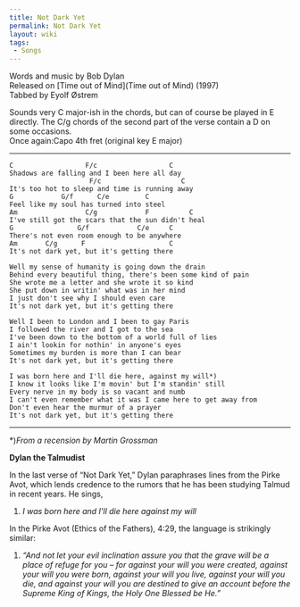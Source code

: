 ```yaml
---
title: Not Dark Yet
permalink: Not Dark Yet
layout: wiki
tags:
 - Songs
---
```


Words and music by Bob Dylan  
Released on [Time out of Mind](Time out of Mind) (1997)  
Tabbed by Eyolf Østrem

Sounds very C major-ish in the chords, but can of course be played in E
directly. The C/g chords of the second part of the verse contain a D on
some occasions.  
Once again:Capo 4th fret (original key E major)

* * * * *

    C                  F/c                  C
    Shadows are falling and I been here all day
                        F/c                    C
    It's too hot to sleep and time is running away
    G            G/f      C/e         C
    Feel like my soul has turned into steel
    Am                 C/g            F          C
    I've still got the scars that the sun didn't heal
    G                G/f            C/e     C
    There's not even room enough to be anywhere
    Am       C/g      F                     C
    It's not dark yet, but it's getting there

    Well my sense of humanity is going down the drain
    Behind every beautiful thing, there's been some kind of pain
    She wrote me a letter and she wrote it so kind
    She put down in writin' what was in her mind
    I just don't see why I should even care
    It's not dark yet, but it's getting there

    Well I been to London and I been to gay Paris
    I followed the river and I got to the sea
    I've been down to the bottom of a world full of lies
    I ain't lookin for nothin' in anyone's eyes
    Sometimes my burden is more than I can bear
    It's not dark yet, but it's getting there

    I was born here and I'll die here, against my will*)
    I know it looks like I'm movin' but I'm standin' still
    Every nerve in my body is so vacant and numb
    I can't even remember what it was I came here to get away from
    Don't even hear the murmur of a prayer
    It's not dark yet, but it's getting there

* * * * *

\*)*From a recension by Martin Grossman*

<strong>Dylan the Talmudist </strong>

In the last verse of “Not Dark Yet,” Dylan paraphrases lines from the
Pirke Avot, which lends credence to the rumors that he has been studying
Talmud in recent years. He sings,

1.  *I was born here and I'll die here against my will*

In the Pirke Avot (Ethics of the Fathers), 4:29, the language is
strikingly similar:

1.  *“And not let your evil inclination assure you that the grave will
    be a place of refuge for you – for against your will you were
    created, against your will you were born, against your will you
    live, against your will you die, and against your will you are
    destined to give an account before the Supreme King of Kings, the
    Holy One Blessed be He.”*

